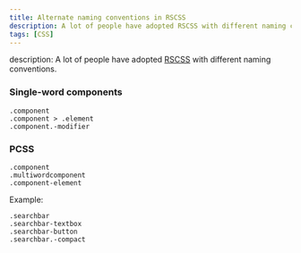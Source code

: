 ```yaml
---
title: Alternate naming conventions in RSCSS
description: A lot of people have adopted RSCSS with different naming conventions.
tags: [CSS]
---
```


description: A lot of people have adopted [RSCSS] with different naming conventions.

### Single-word components

```
.component
.component > .element
.component.-modifier
```

### PCSS

```
.component
.multiwordcomponent
.component-element
```

Example:

```
.searchbar
.searchbar-textbox
.searchbar-button
.searchbar.-compact
```

[RSCSS]: http://rscss.io

